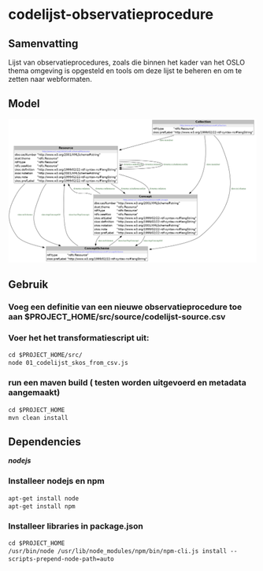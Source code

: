 # codelijst-observatieprocedure

## Samenvatting
Lijst van observatieprocedures, zoals die binnen het kader van het OSLO thema omgeving is opgesteld en tools om deze lijst te beheren en om te zetten naar webformaten. 
## Model
![Model](src/documentation/model.png)
## Gebruik

### Voeg een definitie van een nieuwe observatieprocedure toe aan $PROJECT_HOME/src/source/codelijst-source.csv

### Voer het het transformatiescript uit:
```
cd $PROJECT_HOME/src/
node 01_codelijst_skos_from_csv.js
```

### run een maven build ( testen worden uitgevoerd en metadata aangemaakt)
```
cd $PROJECT_HOME
mvn clean install
```

## Dependencies

**_nodejs_**

### Installeer nodejs en npm
```
apt-get install node
apt-get install npm
```

### Installeer libraries in package.json
```
cd $PROJECT_HOME
/usr/bin/node /usr/lib/node_modules/npm/bin/npm-cli.js install --scripts-prepend-node-path=auto
```